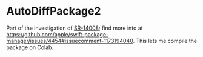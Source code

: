 # AutoDiffPackage2

Part of the investigation of [SR-14008](https://github.com/apple/swift-package-manager/issues/4454); find more into at https://github.com/apple/swift-package-manager/issues/4454#issuecomment-1173194040. This lets me compile the package on Colab.
